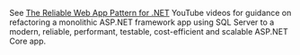 See [The Reliable Web App Pattern for .NET](https://www.youtube.com/watch?v=hNoUT9NRzDM) YouTube videos for guidance on refactoring a monolithic ASP.NET framework app using SQL Server to a modern, reliable, performant, testable, cost-efficient and scalable ASP.NET Core app.